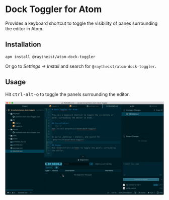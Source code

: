 # Dock Toggler for Atom

Provides a keyboard shortcut to toggle the visibility of panes surrounding the editor in Atom.

## Installation
```shell
apm install @raytheist/atom-dock-toggler
```

Or go to _Settings → Install_ and search for `@raytheist/atom-dock-toggler`.

## Usage
Hit <kbd>ctrl-alt-o</kbd> to toggle the panels surrounding the editor.

![toggling panels](./toggle.gif)
